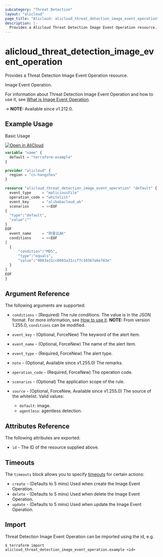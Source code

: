 ```yaml
---
subcategory: "Threat Detection"
layout: "alicloud"
page_title: "Alicloud: alicloud_threat_detection_image_event_operation"
description: |-
  Provides a Alicloud Threat Detection Image Event Operation resource.
---
```


# alicloud_threat_detection_image_event_operation

Provides a Threat Detection Image Event Operation resource.

Image Event Operation.

For information about Threat Detection Image Event Operation and how to use it, see [What is Image Event Operation](https://www.alibabacloud.com/help/zh/security-center/developer-reference/api-sas-2018-12-03-addimageeventoperation).

-> **NOTE:** Available since v1.212.0.

## Example Usage

Basic Usage

<div style="display: block;margin-bottom: 40px;"><div class="oics-button" style="float: right;position: absolute;margin-bottom: 10px;">
  <a href="https://api.aliyun.com/terraform?resource=alicloud_threat_detection_image_event_operation&exampleId=4bdcbc07-86f9-3aa8-6b42-ded5ef3e19a8bd3c7c06&activeTab=example&spm=docs.r.threat_detection_image_event_operation.0.4bdcbc0786&intl_lang=EN_US" target="_blank">
    <img alt="Open in AliCloud" src="https://img.alicdn.com/imgextra/i1/O1CN01hjjqXv1uYUlY56FyX_!!6000000006049-55-tps-254-36.svg" style="max-height: 44px; max-width: 100%;">
  </a>
</div></div>

```terraform
variable "name" {
  default = "terraform-example"
}

provider "alicloud" {
  region = "cn-hangzhou"
}

resource "alicloud_threat_detection_image_event_operation" "default" {
  event_type     = "maliciousFile"
  operation_code = "whitelist"
  event_key      = "alibabacloud_ak"
  scenarios      = <<EOF
{
  "type":"default",
  "value":""
}
EOF
  event_name     = "阿里云AK"
  conditions     = <<EOF
[
  {
      "condition":"MD5",
      "type":"equals",
      "value":"0083a31cc0083a31ccf7c10367a6e783e"
  }
]
EOF
}
```

## Argument Reference

The following arguments are supported:
* `conditions` - (Required) The rule conditions. The value is in the JSON format. For more information, see [How to use it](https://www.alibabacloud.com/help/en/security-center/developer-reference/api-sas-2018-12-03-addimageeventoperation). **NOTE:** From version 1.255.0, `conditions` can be modified.
* `event_key` - (Optional, ForceNew) The keyword of the alert item.
* `event_name` - (Optional, ForceNew) The name of the alert item.
* `event_type` - (Required, ForceNew) The alert type.
* `note` - (Optional, Available since v1.255.0) The remarks.
* `operation_code` - (Required, ForceNew) The operation code.
* `scenarios` - (Optional) The application scope of the rule.
* `source` - (Optional, ForceNew, Available since v1.255.0) The source of the whitelist. Valid values:

  - `default`: image.
  - `agentless`: agentless detection.

## Attributes Reference

The following attributes are exported:
* `id` - The ID of the resource supplied above.

## Timeouts

The `timeouts` block allows you to specify [timeouts](https://developer.hashicorp.com/terraform/language/resources/syntax#operation-timeouts) for certain actions:
* `create` - (Defaults to 5 mins) Used when create the Image Event Operation.
* `delete` - (Defaults to 5 mins) Used when delete the Image Event Operation.
* `update` - (Defaults to 5 mins) Used when update the Image Event Operation.

## Import

Threat Detection Image Event Operation can be imported using the id, e.g.

```shell
$ terraform import alicloud_threat_detection_image_event_operation.example <id>
```
